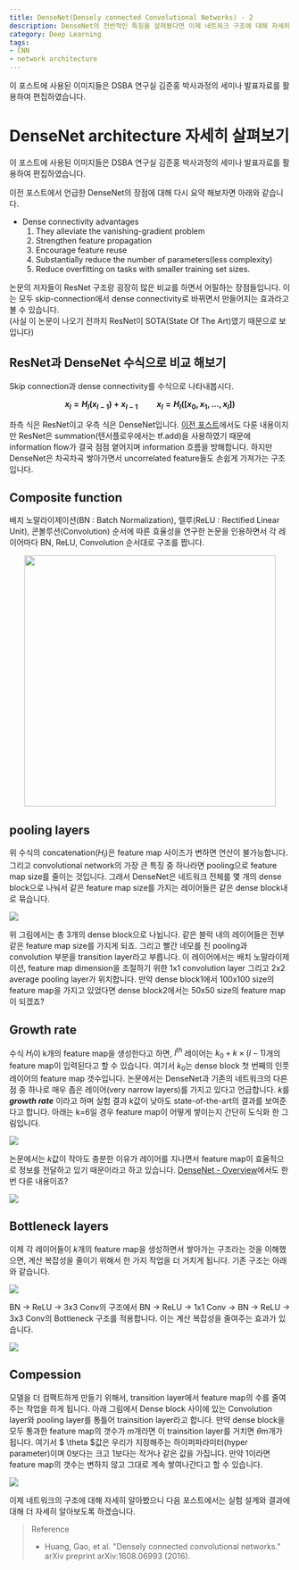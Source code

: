 ```yaml
---
title: DenseNet(Densely connected Convolutional Networks) - 2
description: DenseNet의 전반적인 특징을 살펴봤다면 이제 네트워크 구조에 대해 자세히 살펴봅시다. ResNet과 가장 큰 다른 점은 피쳐 맵을 더해주는게 아닌 쌓아가는 과정을 거친다는 것입니다. 배치 노말라이제이션, ReLU 순서 그리고 모델의 하이퍼파라미터인 growth rate k에 대해서도 알아봅시다. 역시나 DenseNet에서도 계산 복잡성을 줄이기 위해 bottleneck 구조를 사용합니다.
category: Deep Learning
tags:
- CNN
- network architecture
---
```



이 포스트에 사용된 이미지들은 DSBA 연구실 김준홍 박사과정의 세미나 발표자료를 활용하여 편집하였습니다.


# DenseNet architecture 자세히 살펴보기

이 포스트에 사용된 이미지들은 DSBA 연구실 김준홍 박사과정의 세미나 발표자료를 활용하여 편집하였습니다.


이전 포스트에서 언급한 DenseNet의 장점에 대해 다시 요약 해보자면 아래와 같습니다.

- Dense connectivity advantages
    1. They alleviate the vanishing-gradient problem
    2. Strengthen feature propagation
    3. Encourage feature reuse
    4. Substantially reduce the number of parameters(less complexity)
    5. Reduce overfitting on tasks with smaller training set sizes.

논문의 저자들이 ResNet 구조랑 굉장히 많은 비교를 하면서 어필하는 장점들입니다. 이는 모두 skip-connection에서 dense connectivity로 바뀌면서 만들어지는 효과라고 볼 수 있습니다.  
(사실 이 논문이 나오기 전까지 ResNet이 SOTA(State Of The Art)였기 때문으로 보입니다)



## ResNet과 DenseNet 수식으로 비교 해보기

Skip connection과 dense connectivity를 수식으로 나타내봅시다.



**$${ x }_{ l }={ H }_{ l }({ x }_{ l-1 })+{ x }_{ l-1 }\quad \quad { x }_{ l }={ H }_{ l }([{ x }_{ 0 },{ x }_{ 1 },...,{ x }_{ l }])$$**



좌측 식은 ResNet이고 우측 식은 DenseNet입니다.  [이전 포스트](https://jayhey.github.io/deep%20learning/2017/10/13/DenseNet_1.html)에서도 다룬 내용이지만 ResNet은 summation(텐서플로우에서는 tf.add)을 사용하였기 때문에 information flow가 결국 점점 옅어지며 information 흐름을 방해합니다. 하지만 DenseNet은 차곡차곡 쌓아가면서 uncorrelated feature들도 손쉽게 가져가는 구조입니다.



## Composite function


배치 노말라이제이션(BN : Batch Normalization), 렐루(ReLU : Rectified Linear Unit), 콘볼루션(Convolution) 순서에 따른 효율성을 연구한 논문을 인용하면서 각 레이어마다 BN, ReLU, Convolution 순서대로 구조를 짭니다.

<div align="center"><a href="https://imgur.com/9YggoGH"><img src="https://i.imgur.com/9YggoGH.png" width="450px"   /></a></div>



## pooling layers

위 수식의 concatenation($H_l$)은 feature map 사이즈가 변하면 연산이 불가능합니다. 그리고 convolutional network의 가장 큰 특징 중 하나라면 pooling으로 feature map size를 줄이는 것입니다. 그래서 DenseNet은 네트워크 전체를 몇 개의 dense block으로 나눠서 같은 feature map size를 가지는 레이어들은 같은 dense block내로 묶습니다. 



<a href="https://imgur.com/64MoJfm"><img src="https://i.imgur.com/64MoJfm.png"   /></a>



위 그림에서는 총 3개의 dense block으로 나뉩니다. 같은 블럭 내의 레이어들은 전부 같은 feature map size를 가지게 되죠. 그리고 빨간 네모를 친 pooling과 convolution 부분을 transition layer라고 부릅니다. 이 레이어에서는 배치 노말라이제이션, feature map dimension을 조절하기 위한 1x1 convolution layer 그리고 2x2 average pooling layer가 위치합니다. 만약 dense block1에서 100x100 size의 feature map을 가지고 있었다면 dense block2에서는 50x50 size의 feature map이 되겠죠? 



## Growth rate
수식 $H_l$이 k개의 feature map을 생성한다고 하면, $l^{th}$ 레이어는 $k_0+k\times (l-1)$개의 feature map이 입력된다고 할 수 있습니다. 여기서 ${ k }_{ 0 }$는 dense block 첫 번째의 인풋 레이어의 feature map 갯수입니다. 논문에서는 DenseNet과 기존의 네트워크의 다른 점 중 하나로 매우 좁은 레이어(very narrow layers)를 가지고 있다고 언급합니다. $k$를 ***growth rate*** 이라고 하며 실험 결과 ${ k }$값이 낮아도 state-of-the-art의 결과를 보여준다고 합니다. 
아래는 k=6일 경우 feature map이 어떻게 쌓이는지 간단히 도식화 한 그림입니다.



<div style="text-align:justify"><a href="https://imgur.com/ucZb4SF"><img src="https://i.imgur.com/ucZb4SF.png"   /></a></div>



논문에서는 ${ k }$값이 작아도 충분한 이유가 레이어를 지나면서 feature map이 효율적으로 정보를 전달하고 있기 때문이라고 하고 있습니다. [DenseNet - Overview](https://jayhey.github.io/deep%20learning/2017/10/13/DenseNet_1.html)에서도 한 번 다룬 내용이죠?

<a href="https://imgur.com/jLKx3uS"><img src="https://i.imgur.com/jLKx3uS.png"   /></a>



## Bottleneck layers

이제 각 레이어들이 ${ k }$개의 feature map을 생성하면서 쌓아가는 구조라는 것을 이해했으면, 계산 복잡성을 줄이기 위해서 한 가지 작업을 더 거치게 됩니다. 기존 구조는 아래와 같습니다. 



<div style="text-align:justify"><a href="https://imgur.com/IjgtkMn"><img src="https://i.imgur.com/IjgtkMn.png"   /></a></div>



BN -> ReLU -> 3x3 Conv의 구조에서 BN -> ReLU -> 1x1 Conv -> BN -> ReLU -> 3x3 Conv의 Bottleneck 구조를 적용합니다. 이는 계산 복잡성을 줄여주는 효과가 있습니다. 



<a href="https://imgur.com/vYrWQKQ"><img src="https://i.imgur.com/vYrWQKQ.png"   /></a>



## Compession

모델을 더 컴팩트하게 만들기 위해서, transition layer에서 feature map의 수를 줄여주는 작업을 하게 됩니다. 아래 그림에서 Dense block 사이에 있는 Convolution layer와 pooling layer를 통틀어 trainsition layer라고 합니다. 만약 dense block을 모두 통과한 feature map의 갯수가 ${ m }$개라면 이 trainsition layer를 거치면 $\theta m$개가 됩니다. 여기서 $ \theta $값은 우리가 지정해주는 하이퍼파라미터(hyper parameter)이며 0보다는 크고 1보다는 작거나 같은 값을 가집니다. 만약 1이라면 feature map의 갯수는 변하지 않고 그대로 계속 쌓여나간다고 할 수 있습니다. 

<a href="https://imgur.com/hEBBgFB"><img src="https://i.imgur.com/hEBBgFB.png"   /></a>

이제 네트워크의 구조에 대해 자세히 알아봤으니 다음 포스트에서는 실험 설계와 결과에 대해 더 자세히 알아보도록 하겠습니다. 


> Reference
>* Huang, Gao, et al. "Densely connected convolutional networks." arXiv preprint arXiv:1608.06993 (2016).